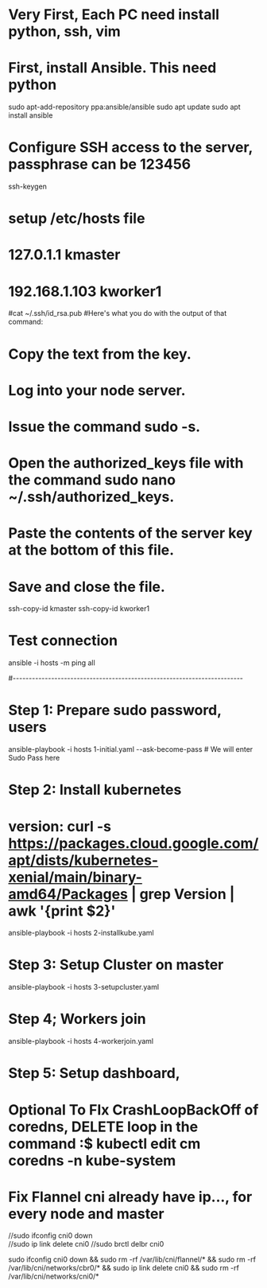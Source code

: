 # Very First, Each PC need install python, ssh, vim

# First, install Ansible. This need python
sudo apt-add-repository ppa:ansible/ansible
sudo apt update
sudo apt install ansible

# Configure SSH access to the server, passphrase can be 123456
ssh-keygen

# setup /etc/hosts file
#  127.0.1.1       kmaster
#  192.168.1.103   kworker1


#cat ~/.ssh/id_rsa.pub
#Here's what you do with the output of that command:
# Copy the text from the key.
# Log into your node server.
# Issue the command sudo -s.
# Open the authorized_keys file with the command sudo nano ~/.ssh/authorized_keys.
# Paste the contents of the server key at the bottom of this file.
# Save and close the file.
ssh-copy-id kmaster
ssh-copy-id kworker1


# Test connection
ansible -i hosts -m ping all

#------------------------------------------------------------------------
# Step 1: Prepare sudo password, users
ansible-playbook -i hosts 1-initial.yaml --ask-become-pass
	# We will enter Sudo Pass here


# Step 2: Install kubernetes
#   version: curl -s https://packages.cloud.google.com/apt/dists/kubernetes-xenial/main/binary-amd64/Packages | grep Version | awk '{print $2}'
ansible-playbook -i hosts 2-installkube.yaml


# Step 3: Setup Cluster on master
ansible-playbook -i hosts 3-setupcluster.yaml


# Step 4; Workers join
ansible-playbook -i hosts 4-workerjoin.yaml

# Step 5: Setup dashboard, 
#   Optional To FIx CrashLoopBackOff of coredns, DELETE loop in the command :$ kubectl edit cm coredns -n kube-system 




# Fix Flannel cni already have ip..., for every node and master
//sudo ifconfig cni0 down    
//sudo ip link delete cni0
//sudo brctl delbr cni0  

sudo ifconfig cni0 down && sudo rm -rf /var/lib/cni/flannel/* && sudo rm -rf /var/lib/cni/networks/cbr0/* && sudo ip link delete cni0 && sudo rm -rf /var/lib/cni/networks/cni0/* 
